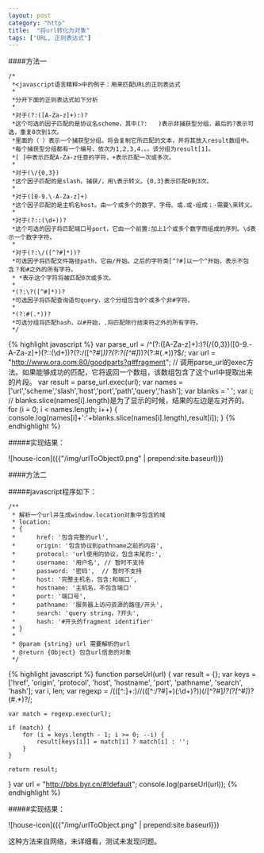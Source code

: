 ```yaml
---
layout: post
category: "http"
title:  "将url转化为对象"
tags: ["URL, 正则表达式"]
---
```



####方法一

	/* 
	 *<javascript语言精粹>中的例子：用来匹配URL的正则表达式
	 *
	 *分开下面的正则表达式如下分析
	 *
	 *对于(?:([A-Za-z]+):)?
	 *这个可选的因子匹配的是协议名scheme，其中(?:   )表示非捕获型分组，最后的?表示可选，重复0次到1次。
	 *里面的（ ）表示一个捕获型分组。将会复制它所匹配的文本，并将其放入result数组中。
	 *每个捕获型分组都有一个编号，依次为1,2,3,4.。。该分组为result[1]。
	 *[ ]中表示匹配A-Za-z任意的字符，+表示匹配一次或多次。
	 *
	 *对于(\/{0,3})
	 *这个因子匹配的是slash。捕获/，用\表示转义。{0,3}表示匹配0到3次。
	 *
	 *对于([0-9.\-A-Za-z]+)
	 *这个因子匹配的是主机名host。由一个或多个的数字、字母、或.或-组成；-需要\来转义。
	 *
	 *对于(?::(\d+))?
	 *这个可选的因子将匹配端口号port，它由一个前置:加上1个或多个数字而组成的序列。\d表示一个数字字符。
	 *
	 *对于(?:\/([^?#]*))?
	 *可选因子将匹配文件路径path，它由/开始。之后的字符类[^?#]以一个^开始，表示不包含？和#之外的所有字符。
	 * *表示这个字符将被匹配0次或多次。
	 *
	 *(?:\?([^#]*))?
	 *可选因子将匹配查询语句query，这个分组包含0个或多个非#字符。
	 *
	 *(?:#(.*))?
	 *可选分组将匹配hash，以#开始，.将匹配除行结束符之外的所有字符。
	 */ 

{% highlight javascript %}
var parse_url = /^(?:([A-Za-z]+):)?(\/{0,3})([0-9.\-A-Za-z]+)(?::(\d+))?(?:\/([^?#]*))?(?:\?([^#]*))?(?:#(.*))?$/;
var url = "http://www.ora.com:80/goodparts?q#fragment";
// 调用parse_url的exec方法。如果能够成功的匹配，它将返回一个数组，该数组包含了这个url中提取出来的片段。
var result = parse_url.exec(url);
var names = ['url','scheme','slash','host','port','path','query','hash'];
var blanks = '      ';
var i;
// blanks.slice(names[i].length)是为了显示的时候，结果的左边是左对齐的。
for (i = 0; i < names.length; i++) {
	console.log(names[i]+':'+blanks.slice(names[i].length),result[i]);
}
{% endhighlight %}

#####实现结果：

![house-icon]({{"/img/urlToObject0.png" | prepend:site.baseurl}})


####方法二

#####javascript程序如下：

	/**
	 * 解析一个url并生成window.location对象中包含的域
	 * location:
	 * {
	 *      href: '包含完整的url',
	 *      origin: '包含协议到pathname之前的内容',
	 *      protocol: 'url使用的协议，包含末尾的:',
	 *      username: '用户名', // 暂时不支持
	 *      password: '密码',  // 暂时不支持
	 *      host: '完整主机名，包含:和端口',
	 *      hostname: '主机名，不包含端口'
	 *      port: '端口号',
	 *      pathname: '服务器上访问资源的路径/开头',
	 *      search: 'query string，?开头',
	 *      hash: '#开头的fragment identifier'
	 * }
	 *
	 * @param {string} url 需要解析的url
	 * @return {Object} 包含url信息的对象
	 */
	 
{% highlight javascript %}
function parseUrl(url) {
    var result = {};
    var keys = ['href', 'origin', 'protocol', 'host',
                'hostname', 'port', 'pathname', 'search', 'hash'];
    var i, len;
    var regexp = /(([^:]+:)\/\/(([^:\/\?#]+)(:\d+)?))(\/[^?#]*)?(\?[^#]*)?(#.*)?/;

    var match = regexp.exec(url);

    if (match) {
        for (i = keys.length - 1; i >= 0; --i) {
            result[keys[i]] = match[i] ? match[i] : '';
        }
    }

    return result;
}
var url = "http://bbs.byr.cn/#!default";
console.log(parseUrl(url));
{% endhighlight %}

#####实现结果：

![house-icon]({{"/img/urlToObject.png" | prepend:site.baseurl}})

这种方法来自网络，未详细看，测试未发现问题。
